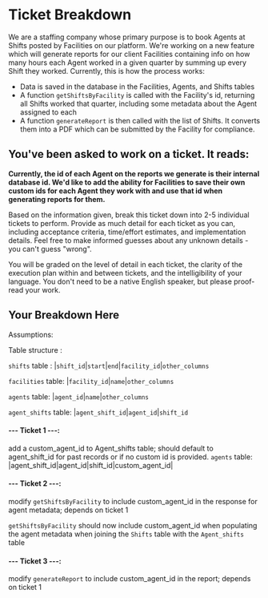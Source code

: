 # Ticket Breakdown
We are a staffing company whose primary purpose is to book Agents at Shifts posted by Facilities on our platform. We're working on a new feature which will generate reports for our client Facilities containing info on how many hours each Agent worked in a given quarter by summing up every Shift they worked. Currently, this is how the process works:

- Data is saved in the database in the Facilities, Agents, and Shifts tables
- A function `getShiftsByFacility` is called with the Facility's id, returning all Shifts worked that quarter, including some metadata about the Agent assigned to each
- A function `generateReport` is then called with the list of Shifts. It converts them into a PDF which can be submitted by the Facility for compliance.

## You've been asked to work on a ticket. It reads:

**Currently, the id of each Agent on the reports we generate is their internal database id. We'd like to add the ability for Facilities to save their own custom ids for each Agent they work with and use that id when generating reports for them.**


Based on the information given, break this ticket down into 2-5 individual tickets to perform. Provide as much detail for each ticket as you can, including acceptance criteria, time/effort estimates, and implementation details. Feel free to make informed guesses about any unknown details - you can't guess "wrong".


You will be graded on the level of detail in each ticket, the clarity of the execution plan within and between tickets, and the intelligibility of your language. You don't need to be a native English speaker, but please proof-read your work.

## Your Breakdown Here

Assumptions: 

Table structure :

`shifts` table :
|`shift_id`|`start`|`end`|`facility_id`|`other_columns`

`facilities` table:
|`facility_id`|`name`|`other_columns`

`agents` table:
|`agent_id`|`name`|`other_columns`

`agent_shifts` table:
|`agent_shift_id`|`agent_id`|`shift_id`


#### --- Ticket 1 ---:
add a custom_agent_id to Agent_shifts table; should default to agent_shift_id for past records or if no custom id is provided.
`agents` table:
|agent_shift_id|agent_id|shift_id|custom_agent_id|


#### --- Ticket 2 ---:
modify `getShiftsByFacility` to include custom_agent_id in the response for agent metadata; depends on ticket 1

`getShiftsByFacility`  should now include custom_agent_id when populating the agent metadata when joining the `Shifts` table with the `Agent_shifts` table 

#### --- Ticket 3 ---:
modify `generateReport` to include custom_agent_id in the report; depends on ticket 1
